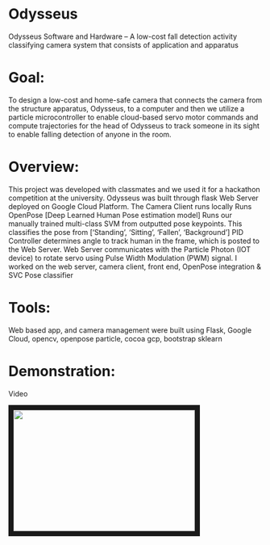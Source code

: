 # Odysseus
Odysseus Software and Hardware – A low-cost fall detection activity classifying camera system that consists of application and apparatus 
# Goal: 
To design a low-cost and home-safe camera that connects the camera from the structure apparatus, Odysseus, to a computer and then we utilize a particle microcontroller to enable cloud-based servo motor commands and compute trajectories for the head of Odysseus to track someone in its sight to enable falling detection of anyone in the room. <br/>
# Overview: 
This project was developed with classmates and we used it for a hackathon competition at the university. Odysseus was built through flask Web Server deployed on Google Cloud Platform. The Camera Client runs locally Runs OpenPose [Deep Learned Human Pose estimation model] Runs our manually trained multi-class SVM from outputted pose keypoints. This classifies the pose from [‘Standing’, ‘Sitting’, ‘Fallen’, ‘Background’] PID Controller determines angle to track human in the frame, which is posted to the Web Server. Web Server communicates with the Particle Photon (IOT device) to rotate servo using Pulse Width Modulation (PWM) signal. I worked on the web server, camera client, front end, OpenPose integration & SVC Pose classifier
# Tools: 
Web based app, and camera management were built using Flask, Google Cloud, opencv, openpose particle, cocoa gcp, bootstrap sklearn
# Demonstration: 
Video

<a href="https://www.youtube.com/watch?v=xBtLiQu1qBc&feature=youtu.be
" target="_blank"><img src="https://img.youtube.com/vi/xBtLiQu1qBc/0.jpg" width="360" height="240" border="10" /></a>
